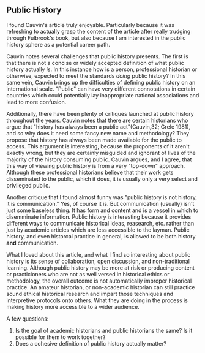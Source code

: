## Public History

 I found Cauvin's article truly enjoyable. Particularly because it was refreshing to actually grasp the content of the article after really trudging through Fulbrook's book, but also because I am interested in the public history sphere as a potential career path. 
 
 Cauvin notes several challenges that public history presents. The first is that there is not a concise or widely accepted definition of what public history actually *is*. In this instance how is a person, professional historian or otherwise, expected to meet the standards *doing* public history? In this same vein, Cauvin brings up the difficulties of defining public history on an international scale. "Public" can have very different connotations in certain countries which could potentially lay inappropriate national associations and lead to more confusion. 
 
Additionally, there have been plenty of critiques launched at public history throughout the years. Cauvin notes that there are certain historians who argue that "history has always been a public act"(Cauvin,32; Grele 1981), and so why does it need some fancy new name and methodology? They propose that history has always been made available for the public to access. This argument is interesting, because the proponents of it aren't exactly wrong, but they are certainly misguided and ignorant of lives of the majority of the history consuming public. Cauvin argues, and I agree, that this way of viewing public history is from a very "top-down" approach. Although these professional historians believe that their work gets disseminated to the public, which it does, it is usually only a very select and privileged public. 

Another critique that I found almost funny was "public history is not history, it is communication." Yes, of course it is. But communication (usually) isn't just some baseless thing. It has form and content and is a vessel in which to disemminate information. Public history is interesting because it provides different ways to communicate historical ideas, reasearch, etc. rather than just by academic articles which are less accessible to the layman. Public history, and even historcal practice in general, is allowed to be both history **and** communication.

What I loved about this article, and what I find so interesting about public history is its sense of collaboration, open discussion, and non-traditional learning. Although public history may be more at risk or producing content or practicioners who are not as well versed in historical ethics or methodology, the overall outcome is not automatically improper historical practice. An amateur historian, or non-academic historian can still practice sound ethical historical research and impart those techniques and interpretive protocols onto others. What they are doing in the process is making history more accessible to a wider audience. 

A few questions:
1. Is the goal of academic historians and public historians the same? Is it possible for them to work together?
2. Does a cohesive definition of public history actually matter? 
